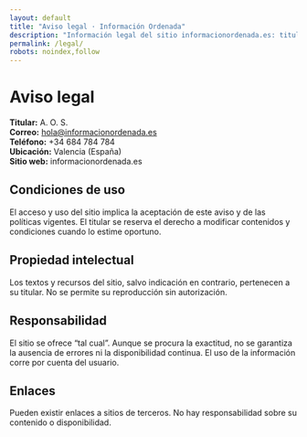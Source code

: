 ```yaml
---
layout: default
title: "Aviso legal · Información Ordenada"
description: "Información legal del sitio informacionordenada.es: titularidad, contacto y condiciones de uso."
permalink: /legal/
robots: noindex,follow
---
```


# Aviso legal

**Titular:** A. O. S.  
**Correo:** hola@informacionordenada.es  
**Teléfono:** +34 684 784 784  
**Ubicación:** Valencia (España)  
**Sitio web:** informacionordenada.es

## Condiciones de uso
El acceso y uso del sitio implica la aceptación de este aviso y de las políticas vigentes. El titular se reserva el derecho a modificar contenidos y condiciones cuando lo estime oportuno.

## Propiedad intelectual
Los textos y recursos del sitio, salvo indicación en contrario, pertenecen a su titular. No se permite su reproducción sin autorización.

## Responsabilidad
El sitio se ofrece “tal cual”. Aunque se procura la exactitud, no se garantiza la ausencia de errores ni la disponibilidad continua. El uso de la información corre por cuenta del usuario.

## Enlaces
Pueden existir enlaces a sitios de terceros. No hay responsabilidad sobre su contenido o disponibilidad.
